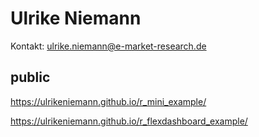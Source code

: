# Ulrike Niemann

Kontakt: ulrike.niemann@e-market-research.de

## public


https://ulrikeniemann.github.io/r_mini_example/

https://ulrikeniemann.github.io/r_flexdashboard_example/

